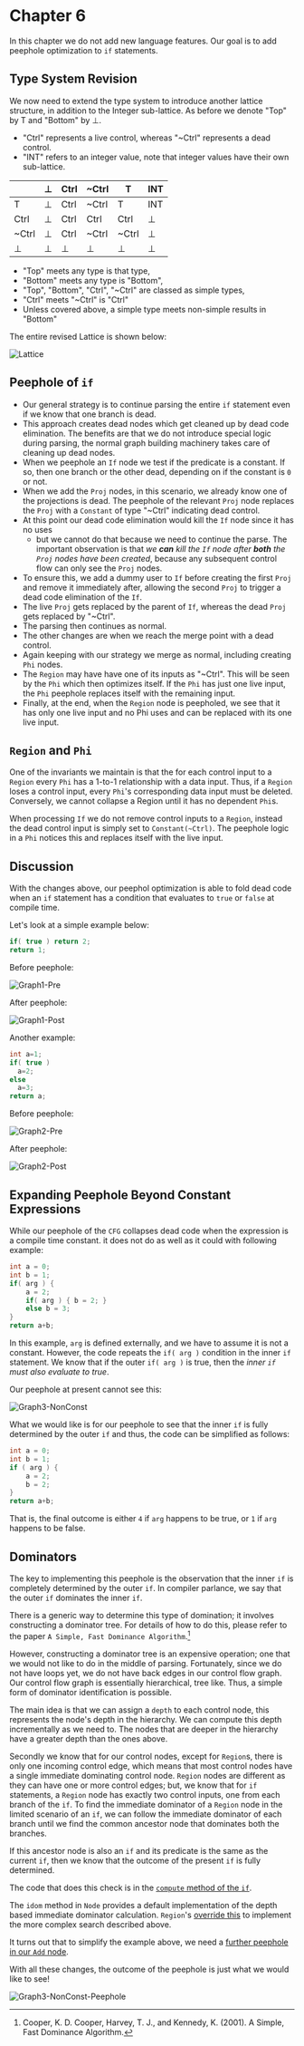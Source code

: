 # Chapter 6

In this chapter we do not add new language features. Our goal is to add peephole optimization to `if` statements.

## Type System Revision

We now need to extend the type system to introduce another lattice structure, in addition to the Integer sub-lattice.
As before we denote  "Top" by T and "Bottom" by ⊥.

* "Ctrl" represents a live control, whereas "~Ctrl" represents a dead control.
* "INT" refers to an integer value, note that integer values have their own sub-lattice.

|       | ⊥ | Ctrl | ~Ctrl | T     | INT |
|-------|---|------|-------|-------|-----|
| T     | ⊥ | Ctrl | ~Ctrl | T     | INT |
| Ctrl  | ⊥ | Ctrl | Ctrl  | Ctrl  | ⊥   |
| ~Ctrl | ⊥ | Ctrl | ~Ctrl | ~Ctrl | ⊥   |
| ⊥     | ⊥ | ⊥    | ⊥     | ⊥     | ⊥   |

* "Top" meets any type is that type,
* "Bottom" meets any type is "Bottom",
* "Top", "Bottom", "Ctrl", "~Ctrl" are classed as simple types,
* "Ctrl" meets "~Ctrl" is "Ctrl"
* Unless covered above, a simple type meets non-simple results in "Bottom"

The entire revised Lattice is shown below:

![Lattice](./docs/lattice.svg)


## Peephole of `if`

* Our general strategy is to continue parsing the entire `if` statement even if we know that one branch is dead.
* This approach creates dead nodes which get cleaned up by dead code
  elimination.  The benefits are that we do not introduce special logic during
  parsing, the normal graph building machinery takes care of cleaning up dead
  nodes.
* When we peephole an `If` node we test if the predicate is a constant.  If so,
  then one branch or the other dead, depending on if the constant is `0` or not.
* When we add the `Proj` nodes, in this scenario, we already know one of the projections is dead.  The peephole of the
  relevant `Proj` node replaces the `Proj` with a `Constant` of type "~Ctrl" indicating dead control.
* At this point our dead code elimination would kill the `If` node since it has no uses
   - but we cannot do that because we need to continue the parse.  The
  important observation is that *we __can__ kill the `If` node after __both__
  the `Proj` nodes have been created*, because any subsequent control flow can
  only see the `Proj` nodes.
* To ensure this, we add a dummy user to `If` before creating the first `Proj` and remove it immediately after, allowing the
  second `Proj` to trigger a dead code elimination of the `If`.
* The live `Proj` gets replaced by the parent of `If`, whereas the dead `Proj` gets replaced by "~Ctrl".
* The parsing then continues as normal.
* The other changes are when we reach the merge point with a dead control.
* Again keeping with our strategy we merge as normal, including creating `Phi` nodes.
* The `Region` may have have one of its inputs as "~Ctrl".  This will be seen
  by the `Phi` which then optimizes itself.  If the `Phi` has just one live
  input, the `Phi` peephole replaces itself with the remaining input.
* Finally, at the end, when the `Region` node is peepholed, we see that it has only one live input and no Phi uses
  and can be replaced with its one live input.

## `Region` and `Phi`

One of the invariants we maintain is that the for each control input to a
`Region` every `Phi` has a 1-to-1 relationship with a data input.  Thus, if a
`Region` loses a control input, every `Phi`'s corresponding data input must be
deleted.  Conversely, we cannot collapse a Region until it has no dependent
`Phi`s.

When processing `If` we do not remove control inputs to a `Region`, instead the
dead control input is simply set to `Constant(~Ctrl)`.  The peephole logic in
a `Phi` notices this and replaces itself with the live input.

## Discussion

With the changes above, our peephol optimization is able to fold dead code when
an `if` statement has a condition that evaluates to `true` or `false` at compile time.

Let's look at a simple example below:

```java
if( true ) return 2;
return 1;
```

Before peephole:

![Graph1-Pre](./docs/06-graph1-pre.svg)

After peephole:

![Graph1-Post](./docs/06-graph1-post.svg)

Another example:

```java
int a=1;
if( true )
  a=2;
else
  a=3;
return a;
```

Before peephole:

![Graph2-Pre](./docs/06-graph2-pre.svg)

After peephole:

![Graph2-Post](./docs/06-graph2-post.svg)

## Expanding Peephole Beyond Constant Expressions

While our peephole of the `CFG` collapses dead code when the expression is
a compile time constant. it does not do as well as it could with following example:

```java
int a = 0;
int b = 1;
if( arg ) {
    a = 2;
    if( arg ) { b = 2; }
    else b = 3;
}
return a+b;
```

In this example, `arg` is defined externally, and we have to assume it is not a constant.
However, the code repeats the `if( arg )` condition in the inner `if` statement.
We know that if the outer `if( arg )` is true, then the *inner `if` must also evaluate to true*.

Our peephole at present cannot see this:

![Graph3-NonConst](./docs/06-graph3-nonconst.svg)

What we would like is for our peephole to see that the inner `if` is fully determined by the
outer `if` and thus, the code can be simplified as follows:

```java
int a = 0;
int b = 1;
if ( arg ) {
    a = 2;
    b = 2;
}
return a+b;
```

That is, the final outcome is either `4` if `arg` happens to be true, or `1` if `arg` happens to be false.

## Dominators

The key to implementing this peephole is the observation that the inner `if` is completely determined by the
outer `if`. In compiler parlance, we say that the outer `if` dominates the inner `if`.

There is a generic way to determine this type of domination; it involves constructing a dominator
tree. For details of how to do this, please refer to the paper `A Simple, Fast Dominance Algorithm`.[^1]

However, constructing a dominator tree is an expensive operation; one that we would not like to
do in the middle of parsing. Fortunately, since we do not have loops yet, we do not
have back edges in our control flow graph. Our control flow graph is essentially hierarchical, tree like.
Thus, a simple form of dominator identification is possible.

The main idea is that we can assign a `depth` to each control node, this represents the node's depth
in the hierarchy. We can compute this depth incrementally as we need to. The nodes that are deeper in the hierarchy
have a greater depth than the ones above.

Secondly we know that for our control nodes, except for `Region`s, there is only one incoming control edge,
which means that most control nodes have a single immediate dominating control node. `Region` nodes are different
as they can have one or more control edges; but, we know that for `if` statements, a `Region` node has exactly two
control inputs, one from each branch of the `if`. To find the immediate dominator of a `Region` node in the
limited scenario of an `if`, we can follow the immediate dominator of each branch until we find the common ancestor
node that dominates both the branches.

If this ancestor node is also an `if` and its predicate is the same as the current `if`, then we know that
the outcome of the present `if` is fully determined.

The code that does this check is in the [`compute` method of the `if`](https://github.com/SeaOfNodes/Simple/blob/main/chapter06/src/main/java/com/seaofnodes/simple/node/IfNode.java#L38-L45).

The `idom` method in `Node` provides a default implementation of the depth based immediate dominator calculation.
`Region`'s [override this](https://github.com/SeaOfNodes/Simple/blob/main/chapter06/src/main/java/com/seaofnodes/simple/node/RegionNode.java#L57-L74) to implement the more complex search described above.

It turns out that to simplify the example above, we need a [further peephole in our `Add` node](https://github.com/SeaOfNodes/Simple/blob/main/chapter06/src/main/java/com/seaofnodes/simple/node/AddNode.java#L64-L67).

With all these changes, the outcome of the peephole is just what we would like to see!

![Graph3-NonConst-Peephole](./docs/06-graph3-nonconst-peephole.svg)

[^1]: Cooper, K. D. Cooper, Harvey, T. J., and Kennedy, K. (2001).
  A Simple, Fast Dominance Algorithm.